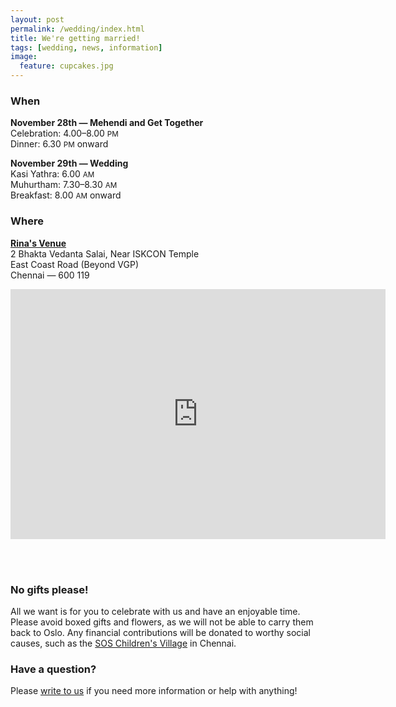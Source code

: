 ```yaml
---
layout: post
permalink: /wedding/index.html
title: We're getting married!
tags: [wedding, news, information]
image:
  feature: cupcakes.jpg
---
```


### When

**November 28th &mdash; Mehendi and Get Together**<br>
Celebration: 4.00&ndash;8.00 <small>PM</small><br>
Dinner: 6.30 <small>PM</small> onward

**November 29th &mdash; Wedding**<br>
Kasi Yathra: 6.00 <small>AM</small><br>
Muhurtham: 7.30&ndash;8.30 <small>AM</small><br>
Breakfast: 8.00 <small>AM</small> onward

### Where

**[Rina's Venue](http://www.rinasvenue.com/)**<br>
2 Bhakta Vedanta Salai, Near ISKCON Temple<br>
East Coast Road (Beyond VGP)<br>
Chennai &mdash; 600 119

<div style="width:600px;height:400px"><iframe width="600" height="400" frameborder="0" scrolling="no" marginheight="0" marginwidth="0" src="http://maps.google.com/maps?f=q&source=s_q&hl=en&geocode=&q=iskcon%2Btemple%2Bchennai%2C%2Bindia(Rinas+Venue)&ie=UTF8&z=12&t=m&iwloc=near&output=embed"></iframe><br><table width="600" cellpadding="0" cellspacing="0" border="0"></table></div>

<br>&nbsp;

### No gifts please!

All we want is for you to celebrate with us and have an enjoyable time. Please avoid boxed gifts and flowers, as we will not be able to carry them back to Oslo. Any financial contributions will be donated to worthy social causes, such as the [SOS Children's Village](http://www.soschildrensvillages.in/Pages/default.aspx) in Chennai.

### Have a question?

Please [write to us](mailto:) if you need more information or help with anything!
